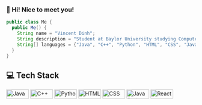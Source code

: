 ### 👋 Hi! Nice to meet you!

```java
public class Me {
  public Me() {
    String name = "Vincent Dinh";
    String description = "Student at Baylor University studying Computer Science";
    String[] languages = {"Java", "C++", "Python", "HTML", "CSS", "JavaScript", "React"};
  }
}
```

## 💻 Tech Stack

<div>
    <img src="https://img.shields.io/badge/Java-blue" alt="Java" height="24" width="60" style="display: inline-block;">
    <img src="https://img.shields.io/badge/C++-purple" alt="C++" height="24" width="60" style="display: inline-block;">
    <img src="https://img.shields.io/badge/Python-yellow" alt="Python" height="24" width="60" style="display: inline-block;">
    <img src="https://img.shields.io/badge/HTML-orange" alt="HTML" height="24" width="60" style="display: inline-block;">
    <img src="https://img.shields.io/badge/CSS-blueviolet" alt="CSS" height="24" width="60" style="display: inline-block;">
    <img src="https://img.shields.io/badge/JavaScript-yellow" alt="JavaScript" height="24" width="60" style="display: inline-block;">
    <img src="https://img.shields.io/badge/React-blue" alt="React" height="24" width="60" style="display: inline-block;">
</div>
